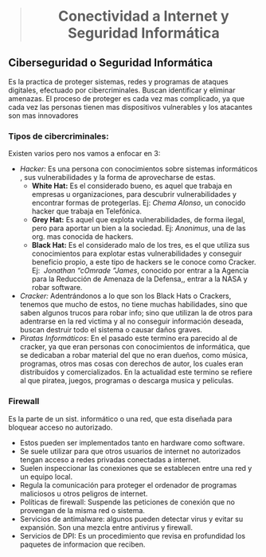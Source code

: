 > # <p align = "center">Conectividad a Internet y Seguridad Informática</p>

## Ciberseguridad o Seguridad Informática

Es la practica de proteger sistemas, redes y programas de ataques digitales, efectuado por cibercriminales. Buscan identificar y eliminar amenazas. El proceso de proteger es cada vez mas complicado, ya que cada vez las personas tienen mas dispositivos vulnerables y los atacantes son mas innovadores

### Tipos de cibercriminales:
Existen varios pero nos vamos a enfocar en 3:

- *Hacker:* Es una persona con conocimientos sobre sistemas informáticos , sus vulnerabilidades y la forma de aprovecharse de estas.
	- **White Hat:** Es el considerado bueno, es aquel que trabaja en empresas u organizaciones, para descubrir vulnerabilidades y encontrar formas de protegerlas. Ej: _Chema Alonso_, un conocido hacker que trabaja en Telefónica.
	- **Grey Hat:** Es aquel que explota vulnerabilidades, de forma ilegal, pero para aportar un bien a la sociedad. Ej: _Anonimus_, una de las org. mas conocida de hackers.
	- **Black Hat:** Es el considerado malo de los tres, es el que utiliza sus conocimientos para explotar estas vulnerabilidades y conseguir beneficio propio, a este tipo de hackers se le conoce como Cracker. Ej:   _Jonathan “cOmrade ”James_, conocido por entrar a la Agencia para la Reducción de Amenaza de la Defensa,, entrar a la NASA y robar software.
- *Cracker:* Adentrándonos a lo que son los Black Hats o Crackers, tenemos que mucho de estos, no tiene muchas habilidades, sino que saben algunos trucos para robar info; sino que utilizan la de otros para adentrarse en la red victima y al no conseguir información deseada, buscan destruir todo el sistema o causar daños graves.
- *Piratas Informáticos*: En el pasado este termino era parecido al de cracker, ya que eran personas con conocimientos de informática, que se dedicaban a robar material del que no eran dueños, como música, programas, otros mas cosas con derechos de autor, los cuales eran distribuidos y comercializados. En la actualidad este termino se refiere al que piratea, juegos, programas o descarga musica y peliculas.

### Firewall

Es la parte de un sist. informático o una red, que esta diseñada para bloquear acceso no autorizado.

- Estos pueden ser implementados tanto en hardware como software.
- Se suele utilizar para que otros usuarios de internet no autorizados tengan acceso a redes privadas conectadas a internet.
- Suelen inspeccionar las conexiones que se establecen entre una red y un equipo local.
- Regula la comunicación para proteger el ordenador de programas maliciosos u otros peligros de internet.
- Políticas de firewall: Suspende las peticiones de conexión que no provengan de la misma red o sistema.
- Servicios de antimalware: algunos pueden detectar virus y evitar su expansión. Son una mezcla entre antivirus y firewall.
- Servicios de DPI: Es un procedimiento que revisa en profundidad los paquetes de informacion que reciben.
